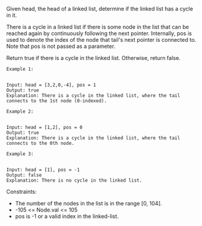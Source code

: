 Given head, the head of a linked list, determine if the linked list has a cycle in it.

There is a cycle in a linked list if there is some node in the list that can be reached again by continuously following
the next pointer. Internally, pos is used to denote the index of the node that tail's next pointer is connected to. Note
that pos is not passed as a parameter.

Return true if there is a cycle in the linked list. Otherwise, return false.

```
Example 1:


Input: head = [3,2,0,-4], pos = 1
Output: true
Explanation: There is a cycle in the linked list, where the tail connects to the 1st node (0-indexed).
```

```
Example 2:


Input: head = [1,2], pos = 0
Output: true
Explanation: There is a cycle in the linked list, where the tail connects to the 0th node.
```

```
Example 3:


Input: head = [1], pos = -1
Output: false
Explanation: There is no cycle in the linked list.
```

Constraints:

- The number of the nodes in the list is in the range [0, 104].
- -105 <= Node.val <= 105
- pos is -1 or a valid index in the linked-list.